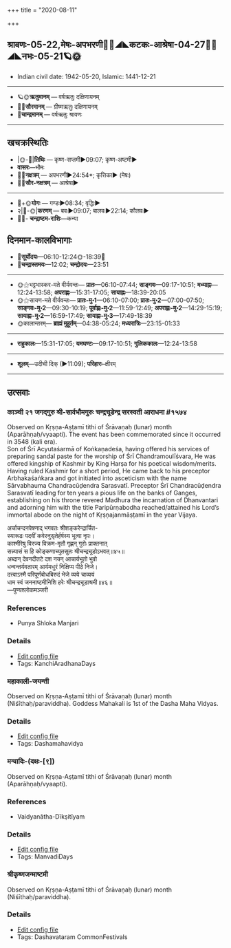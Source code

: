 +++
title = "2020-08-11"

+++
## श्रावणः-05-22,मेषः-अपभरणी🌛🌌◢◣कटकः-आश्रेषा-04-27🌌🌞◢◣नभः-05-21🪐🌞
- Indian civil date: 1942-05-20, Islamic: 1441-12-21
___________________
- 🪐🌞**ऋतुमानम्** — वर्षऋतुः दक्षिणायनम्
- 🌌🌞**सौरमानम्** — ग्रीष्मऋतुः दक्षिणायनम्
- 🌛**चान्द्रमानम्** — वर्षऋतुः श्रावणः
___________________


## खचक्रस्थितिः
- |🌞-🌛|**तिथिः** — कृष्ण-सप्तमी►09:07; कृष्ण-अष्टमी►  
- **वासरः**—भौमः  
- 🌌🌛**नक्षत्रम्** — अपभरणी►24:54*; कृत्तिका► (मेषः)  
- 🌌🌞**सौर-नक्षत्रम्** — आश्रेषा►  
___________________
- 🌛+🌞**योगः** — गण्डः►08:34; वृद्धिः►  
- २|🌛-🌞|**करणम्** — बवः►09:07; बालवः►22:14; कौलवः►  
- 🌌🌛- **चन्द्राष्टम-राशिः**—कन्या  


## दिनमान-कालविभागाः
- 🌅**सूर्योदयः**—06:10-12:24🌞️-18:39🌇  
- 🌛**चन्द्रास्तमयः**—12:02; **चन्द्रोदयः**—23:51  
___________________
- 🌞⚝भट्टभास्कर-मते वीर्यवन्तः— **प्रातः**—06:10-07:44; **साङ्गवः**—09:17-10:51; **मध्याह्नः**—12:24-13:58; **अपराह्णः**—15:31-17:05; **सायाह्नः**—18:39-20:05  
- 🌞⚝सायण-मते वीर्यवन्तः— **प्रातः-मु॰1**—06:10-07:00; **प्रातः-मु॰2**—07:00-07:50; **साङ्गवः-मु॰2**—09:30-10:19; **पूर्वाह्णः-मु॰2**—11:59-12:49; **अपराह्णः-मु॰2**—14:29-15:19; **सायाह्णः-मु॰2**—16:59-17:49; **सायाह्णः-मु॰3**—17:49-18:39  
- 🌞कालान्तरम्— **ब्राह्मं मुहूर्तम्**—04:38-05:24; **मध्यरात्रिः**—23:15-01:33  
___________________
- **राहुकालः**—15:31-17:05; **यमघण्टः**—09:17-10:51; **गुलिककालः**—12:24-13:58  
___________________
- **शूलम्**—उदीची दिक् (►11:09); **परिहारः**–क्षीरम्  
___________________

## उत्सवाः
### काञ्ची २१ जगद्गुरु श्री-सार्वभौमगुरुः चन्द्रचूडेन्द्र सरस्वती आराधना #१५७४

Observed on Kṛṣṇa-Aṣṭamī tithi of Śrāvaṇaḥ (lunar) month (Aparāhṇaḥ/vyaapti). The event has been commemorated since it occurred in 3548 (kali era).  
Son of Śrī Acyutaśarmā of Koṅkaṇadeśa, having offered his services of preparing sandal paste for the worship of Śrī Chandramoulīśvara, He was offered kingship of Kashmir by King Harṣa for his poetical wisdom/merits. Having ruled Kashmir for a short period, He came back to his preceptor Arbhakaśaṅkara and got initiated into asceticism with the name Sārvabhauma Chandracūḍendra Sarasvatī. Preceptor Śrī Chandracūḍendra Sarasvatī leading for ten years a pious life on the banks of Ganges, establishing on his throne revered Madhura the incarnation of Dhanvantari and adorning him with the title Paripūrṇabodha reached/attained his Lord’s immortal abode on the night of Kṛṣṇajanmāṣṭamī in the year Vijaya.

अर्चाचन्दनपेषणाद् भगवतः श्रीशङ्करेन्द्रार्चित-  
स्यारूढः पदवीं कवेरनुसृतेर्हर्षस्य भूत्वा नृपः।  
काश्मीरेषु विरज्य विक्रम-मृतौ गृह्णन् गुरोः प्राक्तनात्  
सन्न्यासं स हि कोङ्कणाच्युतसुतः श्रीचन्द्रचूडोऽभवत्॥४५॥  
अब्दान् देवनदीतटे दश नयन् आचार्यभूतो भुवो  
धन्वन्तर्यवतारम् आर्यमधुरं निक्षिप्य पीठे निजे।  
दत्त्वाऽस्मै परिपूर्णबोधबिरुदं भेजे व्यये चाव्ययं  
धाम स्वं जननाष्टमीनिशि हरेः श्रीचन्द्रचूडाश्रमी॥४६॥  
—पुण्यश्लोकमञ्जरी


### References
- Punya Shloka Manjari


### Details
- [Edit config file](https://github.com/jyotisham/adyatithi/tree/master/mahApuruSha/kAnchI-maTha/lunar_month/tithi/05/23/kAJcI%2021%20jagadguru%20zrI~sArvabhaumaguruH%20candracUDEndra%20sarasvatI%20ArAdhanA.toml)
- Tags: KanchiAradhanaDays


### महाकाली-जयन्ती

Observed on Kṛṣṇa-Aṣṭamī tithi of Śrāvaṇaḥ (lunar) month (Niśīthaḥ/paraviddha). Goddess Mahakali is 1st of the Dasha Maha Vidyas.

### Details
- [Edit config file](https://github.com/jyotisham/adyatithi/tree/master/devatA/shakti/lunar_month/tithi/05/23/mahAkAlI~jayantI.toml)
- Tags: Dashamahavidya


### मन्वादिः-(दक्षः-[९])

Observed on Kṛṣṇa-Aṣṭamī tithi of Śrāvaṇaḥ (lunar) month (Aparāhṇaḥ/vyaapti). 
### References
- Vaidyanātha-Dīkṣitīyam


### Details
- [Edit config file](https://github.com/jyotisham/adyatithi/tree/master/time_focus/yugAdiH/lunar_month/tithi/05/23/manvAdiH~%28dakSaH~%5B9%5D%29.toml)
- Tags: ManvadiDays


### श्रीकृष्णजन्माष्टमी

Observed on Kṛṣṇa-Aṣṭamī tithi of Śrāvaṇaḥ (lunar) month (Niśīthaḥ/paraviddha). 

### Details
- [Edit config file](https://github.com/jyotisham/adyatithi/tree/master/devatA/vaiShNava/lunar_month/tithi/05/23/zrIkRSNajanmASTamI.toml)
- Tags: Dashavataram CommonFestivals


